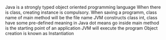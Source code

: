  Java is a strongly typed object oriented programming language
 When there is class, creating instance is compulsory.
When saving a programm, class name of main method will be the file name
JVM constructs class
int, class have some pre-defined meaning in Java
dot means go inside
main method is the starting point of an application
JVM will execute the program
Object creation is known as Instantiation
